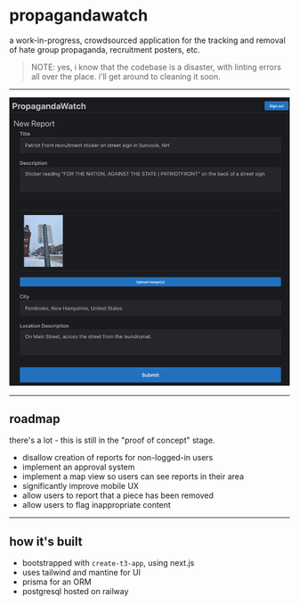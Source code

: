 # propagandawatch

a work-in-progress, crowdsourced application for the tracking and removal of hate group propaganda, recruitment posters, etc.

> NOTE: yes, i know that the codebase is a disaster, with linting errors all over the place. i'll get around to cleaning it soon.

---

![](docs/new_report.png)

---

## roadmap

there's a lot - this is still in the "proof of concept" stage.

- disallow creation of reports for non-logged-in users
- implement an approval system
- implement a map view so users can see reports in their area
- significantly improve mobile UX
- allow users to report that a piece has been removed
- allow users to flag inappropriate content

---

## how it's built

- bootstrapped with `create-t3-app`, using next.js
- uses tailwind and mantine for UI
- prisma for an ORM
- postgresql hosted on railway
